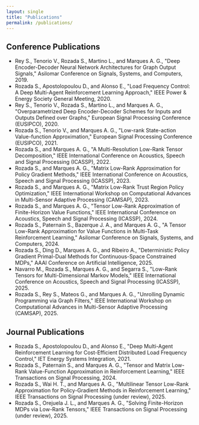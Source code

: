 ```yaml
---
layout: single
title: "Publications"
permalink: /publications/
---
```


## Conference Publications

- Rey S., Tenorio V., Rozada S., Martino L., and Marques A. G., "Deep Encoder-Decoder Neural Network Architectures for Graph Output Signals," Asilomar Conference on Signals, Systems, and Computers, 2019.  
- Rozada S., Apostolopoulou D., and Alonso E., "Load Frequency Control: A Deep Multi-Agent Reinforcement Learning Approach," IEEE Power & Energy Society General Meeting, 2020.  
- Rey S., Tenorio V., Rozada S., Martino L., and Marques A. G., "Overparametrized Deep Encoder-Decoder Schemes for Inputs and Outputs Defined over Graphs," European Signal Processing Conference (EUSIPCO), 2020.  
- Rozada S., Tenorio V., and Marques A. G., "Low-rank State-action Value-function Approximation," European Signal Processing Conference (EUSIPCO), 2021.  
- Rozada S., and Marques A. G., "A Multi-Resolution Low-Rank Tensor Decomposition," IEEE International Conference on Acoustics, Speech and Signal Processing (ICASSP), 2022.  
- Rozada S., and Marques A. G., "Matrix Low-Rank Approximation for Policy Gradient Methods," IEEE International Conference on Acoustics, Speech and Signal Processing (ICASSP), 2023.  
- Rozada S., and Marques A. G., "Matrix Low-Rank Trust Region Policy Optimization," IEEE International Workshop on Computational Advances in Multi-Sensor Adaptive Processing (CAMSAP), 2023.  
- Rozada S., and Marques A. G., "Tensor Low-Rank Approximation of Finite-Horizon Value Functions," IEEE International Conference on Acoustics, Speech and Signal Processing (ICASSP), 2024.  
- Rozada S., Paternain S., Bazerque J. A., and Marques A. G., "A Tensor Low-Rank Approximation for Value Functions in Multi-Task Reinforcement Learning," Asilomar Conference on Signals, Systems, and Computers, 2024.  
- Rozada S., Ding D., Marques A. G., and Ribeiro A., "Deterministic Policy Gradient Primal-Dual Methods for Continuous-Space Constrained MDPs," AAAI Conference on Artificial Intelligence, 2025.  
- Navarro M., Rozada S., Marques A. G., and Segarra S., "Low-Rank Tensors for Multi-Dimensional Markov Models," IEEE International Conference on Acoustics, Speech and Signal Processing (ICASSP), 2025.  
- Rozada S., Rey S., Mateos G., and Marques A. G., "Unrolling Dynamic Programming via Graph Filters," IEEE International Workshop on Computational Advances in Multi-Sensor Adaptive Processing (CAMSAP), 2025.  

## Journal Publications

- Rozada S., Apostolopoulou D., and Alonso E., "Deep Multi-Agent Reinforcement Learning for Cost-Efficient Distributed Load Frequency Control," IET Energy Systems Integration, 2021.  
- Rozada S., Paternain S., and Marques A. G., "Tensor and Matrix Low-Rank Value-Function Approximation in Reinforcement Learning," IEEE Transactions on Signal Processing, 2024.  
- Rozada S., Wai H. T., and Marques A. G., "Multilinear Tensor Low-Rank Approximation for Policy-Gradient Methods in Reinforcement Learning," IEEE Transactions on Signal Processing (under review), 2025.  
- Rozada S., Orejuela J. L., and Marques A. G., "Solving Finite-Horizon MDPs via Low-Rank Tensors," IEEE Transactions on Signal Processing (under review), 2025.  
